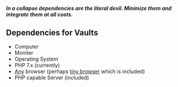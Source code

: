 ##### In a collapse dependencies are the ***literal devil***.  Minimize them and integrate them at all costs.

## Dependencies for Vaults
* Computer
* Moniter
* Operating System
* PHP 7.x (currently)
* [Any](https://stackoverflow.com/questions/12438911/is-php-universal-in-all-browsers) browser (perhaps [tiny browser](https://github.com/GiverofMemory/tiny-browser) which is included)
* PHP capable Server (included)
